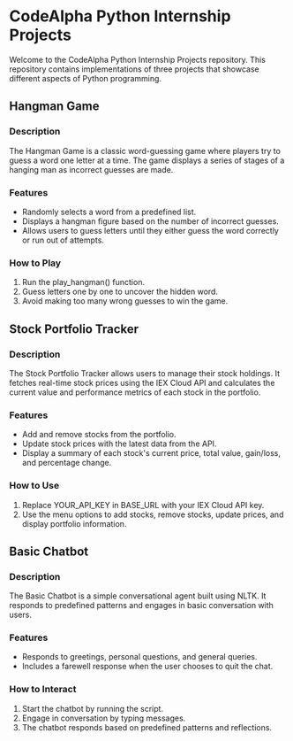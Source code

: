 # CodeAlpha Python Internship Projects

Welcome to the CodeAlpha Python Internship Projects repository. This repository contains implementations of three projects that showcase different aspects of Python programming.

## Hangman Game

### Description
The Hangman Game is a classic word-guessing game where players try to guess a word one letter at a time. The game displays a series of stages of a hanging man as incorrect guesses are made.

### Features
- Randomly selects a word from a predefined list.
- Displays a hangman figure based on the number of incorrect guesses.
- Allows users to guess letters until they either guess the word correctly or run out of attempts.

### How to Play
1. Run the play_hangman() function.
2. Guess letters one by one to uncover the hidden word.
3. Avoid making too many wrong guesses to win the game.

## Stock Portfolio Tracker

### Description
The Stock Portfolio Tracker allows users to manage their stock holdings. It fetches real-time stock prices using the IEX Cloud API and calculates the current value and performance metrics of each stock in the portfolio.

### Features
- Add and remove stocks from the portfolio.
- Update stock prices with the latest data from the API.
- Display a summary of each stock's current price, total value, gain/loss, and percentage change.

### How to Use
1. Replace YOUR_API_KEY in BASE_URL with your IEX Cloud API key.
2. Use the menu options to add stocks, remove stocks, update prices, and display portfolio information.

## Basic Chatbot

### Description
The Basic Chatbot is a simple conversational agent built using NLTK. It responds to predefined patterns and engages in basic conversation with users.

### Features
- Responds to greetings, personal questions, and general queries.
- Includes a farewell response when the user chooses to quit the chat.

### How to Interact
1. Start the chatbot by running the script.
2. Engage in conversation by typing messages.
3. The chatbot responds based on predefined patterns and reflections.
